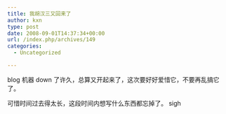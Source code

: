 ```yaml
---
title: 我胡汉三又回来了
author: kxn
type: post
date: 2008-09-01T14:37:34+00:00
url: /index.php/archives/149
categories:
  - Uncategorized

---
```

blog 机器 down 了许久，总算又开起来了，这次要好好爱惜它，不要再乱搞它了。

可惜时间过去得太长，这段时间内想写什么东西都忘掉了。 sigh